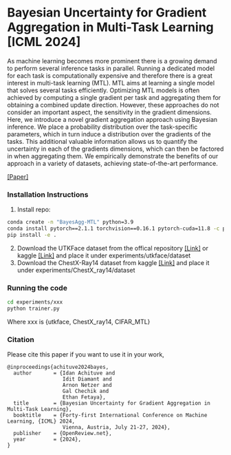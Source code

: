 # Bayesian Uncertainty for Gradient Aggregation in Multi-Task Learning [ICML 2024]
As machine learning becomes more prominent there is a growing demand to perform several inference tasks in parallel. Running a dedicated model for each task is computationally expensive and therefore there is a great interest in multi-task learning (MTL). MTL aims at learning a single model that solves several tasks efficiently. Optimizing MTL models is often achieved by computing a single gradient per task and aggregating them for obtaining a combined update direction. However, these approaches do not consider an important aspect, the sensitivity in the gradient dimensions. Here, we introduce a novel gradient aggregation approach using Bayesian inference. We place a probability distribution over the task-specific parameters, which in turn induce a distribution over the gradients of the tasks. This additional valuable information allows us to quantify the uncertainty in each of the gradients dimensions, which can then be factored in when aggregating them. We empirically demonstrate the benefits of our approach in a variety of datasets, achieving state-of-the-art performance.

[[Paper]](https://arxiv.org/abs/2402.04005)

### Installation Instructions
1. Install repo:
```bash
conda create -n "BayesAgg-MTL" python=3.9
conda install pytorch==2.1.1 torchvision==0.16.1 pytorch-cuda=11.8 -c pytorch -c nvidia
pip install -e .
```
2. Download the UTKFace dataset from the offical repository [[Link]](https://susanqq.github.io/UTKFace/) or kaggle [[Link]](https://www.kaggle.com/datasets/jangedoo/utkface-new) and place it under experiments/utkface/dataset
3. Download the ChestX-Ray14 dataset from kaggle [[Link]](https://www.kaggle.com/datasets/nih-chest-xrays/data) and place it under experiments/ChestX_ray14/dataset

### Running the code
```bash
cd experiments/xxx
python trainer.py
```
Where xxx is {utkface, ChestX_ray14, CIFAR_MTL}

### Citation
Please cite this paper if you want to use it in your work,
```
@inproceedings{achituve2024bayes,
  author       = {Idan Achituve and
                  Idit Diamant and
                  Arnon Netzer and
                  Gal Chechik and
                  Ethan Fetaya},
  title        = {Bayesian Uncertainty for Gradient Aggregation in Multi-Task Learning},
  booktitle    = {Forty-first International Conference on Machine Learning, {ICML} 2024,
                  Vienna, Austria, July 21-27, 2024},
  publisher    = {OpenReview.net},
  year         = {2024},
}
```
